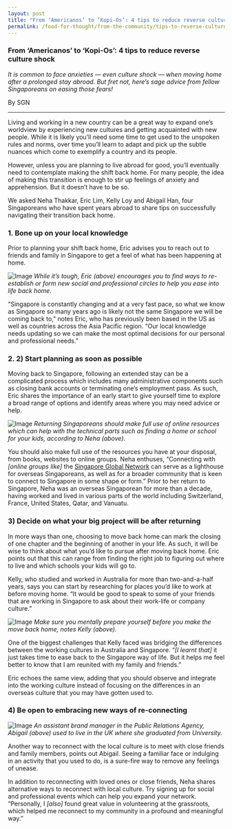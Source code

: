 ```yaml
---
layout: post
title: "From ‘Americanos’ to ‘Kopi-Os’: 4 tips to reduce reverse culture shock"
permalink: /food-for-thought/from-the-community/tips-to-reverse-culture-shock
---
```


### From ‘Americanos’ to ‘Kopi-Os’: 4 tips to reduce reverse culture shock

_It is common to face anxieties — even culture shock — when moving home after a prolonged stay abroad. But fret not, here’s sage advice from fellow Singaporeans on easing those fears!_

By SGN
<hr>

Living and working in a new country can be a great way to expand one’s worldview by experiencing new cultures and getting acquainted with new people. While it is likely you’ll need some time to get used to the unspoken rules and norms, over time you’ll learn to adapt and pick up the subtle nuances which come to exemplify a country and its people.

However, unless you are planning to live abroad for good, you’ll eventually need to contemplate making the shift back home. For many people, the idea of making this transition is enough to stir up feelings of anxiety and apprehension. But it doesn’t have to be so.

We asked Neha Thakkar, Eric Lim, Kelly Loy and Abigail Han, four Singaporeans who have spent years abroad to share tips on successfully navigating their transition back home.

### 1. Bone up on your local knowledge

Prior to planning your shift back home, Eric advises you to reach out to friends and family in Singapore to get a feel of what has been happening at home. 

![Image](/images/stories/2020/Feb/reversecultureshock1.png)
_While it’s tough, Eric (above) encourages you to find ways to re-establish or form new social and professional circles to help you ease into life back home._

“Singapore is constantly changing and at a very fast pace, so what we know as Singapore so many years ago is likely not the same Singapore we will be coming back to,” notes Eric, who has previously been based in the US as well as countries across the Asia Pacific region. “Our local knowledge needs updating so we can make the most optimal decisions for our personal and professional needs.”

### 2. 2)	Start planning as soon as possible

Moving back to Singapore, following an extended stay can be a complicated process which includes many administrative components such as closing bank accounts or terminating one’s employment pass. As such, Eric shares the importance of an early start to give yourself time to explore a broad range of options and identify areas where you may need advice or help.

![Image](/images/stories/2020/Feb/reversecultureshock2.png)
_Returning Singaporeans should make full use of online resources which can help with the technical parts such as finding a home or school for your kids, according to Neha (above)._

You should also make full use of the resources you have at your disposal, from books, websites to online groups. Neha enthuses, “Connecting with *[online groups like]* the [Singapore Global Network](https://go.gov.sg/sgnsignup) can serve as a lighthouse for overseas Singaporeans, as well as for a broader community that is keen to connect to Singapore in some shape or form.” Prior to her return to Singapore, Neha was an overseas Singaporean for more than a decade, having worked and lived in various parts of the world including Switzerland, France, United States, Qatar, and Vanuatu.

### 3)	Decide on what your big project will be after returning

In more ways than one, choosing to move back home can mark the closing of one chapter and the beginning of another in your life. As such, it will be wise to think about what you’d like to pursue after moving back home. Eric points out that this can range from finding the right job to figuring out where to live and which schools your kids will go to.

Kelly, who studied and worked in Australia for more than two-and-a-half years, says you can start by researching for places you’d like to work at before moving home. “It would be good to speak to some of your friends that are working in Singapore to ask about their work-life or company culture.”

![Image](/images/stories/2020/Feb/reversecultureshock3.png)
_Make sure you mentally prepare yourself before you make the move back home, notes Kelly (above)._

One of the biggest challenges that Kelly faced was bridging the differences between the working cultures in Australia and Singapore. “*[I learnt that]* it just takes time to ease back to the Singapore way of life. But it helps me feel better to know that I am reunited with my family and friends.”

Eric echoes the same view, adding that you should observe and integrate into the working culture instead of focusing on the differences in an overseas culture that you may have gotten used to.

### 4)	Be open to embracing new ways of re-connecting

![Image](/images/stories/2020/Feb/reversecultureshock4.png)
_An assistant brand manager in the Public Relations Agency, Abigail (above) used to live in the UK where she graduated from University._

Another way to reconnect with the local culture is to meet with close friends and family members, points out Abigail. Seeing a familiar face or indulging in an activity that you used to do, is a sure-fire way to remove any feelings of unease.

In addition to reconnecting with loved ones or close friends, Neha shares alternative ways to reconnect with local culture. Try signing up for social and professional events which can help you expand your network. “Personally, I *[also]* found great value in volunteering at the grassroots, which helped me reconnect to my community in a profound and meaningful way.”

